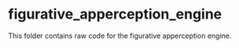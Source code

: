 # figurative_apperception_engine

This folder contains raw code for the figurative apperception engine.
